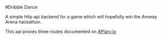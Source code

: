#Dribble Dance

A simple http api backend for a game which will hopefully win the Amway Arena hackathon.

This api proves three routes documented on [APIary.io](https://app.apiary.io/dribbledance)
